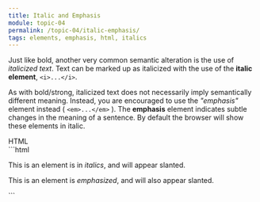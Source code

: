 ```yaml
---
title: Italic and Emphasis
module: topic-04
permalink: /topic-04/italic-emphasis/
tags: elements, emphasis, html, italics
---
```


<div class="divider-heading"></div>

Just like bold, another very common semantic alteration is the use of _italicized text_. Text can be marked up as italicized with the use of the **italic element**, `<i>...</i>`.

As with bold/strong, italicized text does not necessarily imply semantically different meaning. Instead, you are encouraged to use the _"emphasis"_ element instead ( `<em>...</em>` ). The **emphasis** element indicates subtle changes in the meaning of a sentence. By default the browser will show these elements in italic.


<div id="code-heading">HTML</div>
```html
<p>This is an element is in <i>italics</i>, and will appear slanted.</p>

<p>This is an element is <em>emphasized</em>, and will also appear slanted.</p>
```


<div class="codepen-embed">
  <p data-height="400" data-theme-id="30567" data-slug-hash="zEveXE" data-default-tab="html,result" data-user="Media-Ed-Online" data-pen-title="Topic-04: Semantic HTML Pt. 2" class="codepen"></p>
</div>
